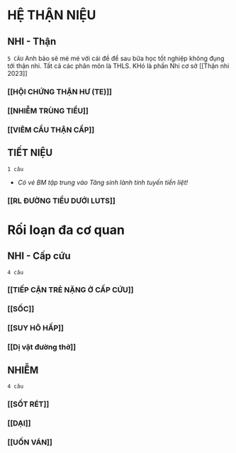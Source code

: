 # HỆ THẬN NIỆU
## NHI - Thận
`5 CÂU`
Anh bảo sẽ mé mé với cái đề để sau bữa học tốt nghiệp không đụng tới thận nhi. Tất cả các phân môn là THLS. KHó là phần Nhi cơ sở
[[Thận nhi 2023]]
### [[HỘI CHỨNG THẬN HƯ (TE)]]
### [[NHIỄM TRÙNG TIỂU]]
### [[VIÊM CẦU THẬN CẤP]]  

## TIẾT NIỆU
`1 câu`
- _Có vẻ BM tập trung vào Tăng sinh lành tính tuyến tiền liệt!_
### [[RL ĐƯỜNG TIỂU DƯỚI LUTS]]

# Rối loạn đa cơ quan
## NHI - Cấp cứu
`4 câu`
### [[TIẾP CẬN TRẺ NẶNG Ở CẤP CỨU]]
### [[SỐC]]
### [[SUY HÔ HẤP]]
### [[Dị vật đường thở]]
## NHIỄM
`4 câu`
### [[SỐT RÉT]]
### [[DẠI]]
### [[UỐN VÁN]]


